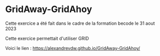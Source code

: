 # GridAway-GridAhoy
Cette exercice a été fait dans le cadre de la formation becode le 31 aout 2023

Cette exercice permettait d'utiliser GRID

Voici le lien : https://alexandrevdw.github.io/GridAway-GridAhoy/